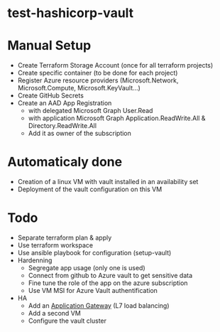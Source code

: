 # test-hashicorp-vault

# Manual Setup
* Create Terraform Storage Account (once for all terraform projects)
* Create specific container (to be done for each project)
* Register Azure resource providers (Microsoft.Network, Microsoft.Compute, Microsoft.KeyVault...)
* Create GitHub Secrets
* Create an AAD App Registration
  * with delegated Microsoft Graph User.Read
  * with application Microsoft Graph Application.ReadWrite.All & Directory.ReadWrite.All
  * Add it as owner of the subscription

# Automaticaly done
* Creation of a linux VM with vault installed in an availability set
* Deployment of the vault configuration on this VM

# Todo
* Separate terraform plan & apply
* Use terraform workspace
* Use ansible playbook for configuration (setup-vault)
* Hardenning
  * Segregate app usage (only one is used)
  * Connect from github to Azure vault to get sensitive data
  * Fine tune the role of the app on the azure subscription
  * Use VM MSI for Azure Vault authentification
* HA
  * Add an [Application Gateway](https://docs.microsoft.com/en-us/azure/application-gateway/overview) (L7 load balancing)
  * Add a second VM
  * Configure the vault cluster


